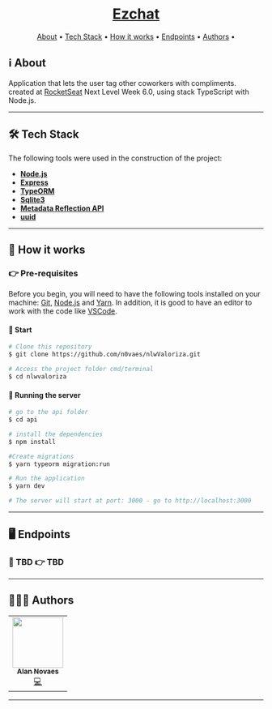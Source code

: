 <h1 align="center" style="color:#DC143C; font-weight:bold;">
  <a href="#"> Ezchat </a>
</h1>

<p align="center">
 <a href="#ℹ%EF%B8%8F-about">About</a> •
 <a href="#-tech-stack">Tech Stack</a> •
 <a href="#-how-it-works">How it works</a> •
 <a href="#%EF%B8%8F-endpoints">Endpoints</a> •
 <a href="#-authors">Authors</a> •
</p>

## ℹ️ About

Application that lets the user tag other coworkers with compliments. created at [RocketSeat](https://rocketseat.com.br/) Next Level Week 6.0, using stack TypeScript with Node.js.

---

## 🛠 Tech Stack

The following tools were used in the construction of the project:

- **[Node.js](https://nodejs.org/en/)**
- **[Express](https://expressjs.com/)**
- **[TypeORM](https://www.npmjs.com/package/typeorm)**
- **[Sqlite3](https://www.npmjs.com/package/sqlite3)**
- **[Metadata Reflection API](https://www.npmjs.com/package/reflect-metadata)**
- **[uuid](https://www.npmjs.com/package/uuid)**

---

## 🚀 How it works

### 👉 Pre-requisites

Before you begin, you will need to have the following tools installed on your machine: [Git](https://git-scm.com), [Node.js](https://nodejs.org/en/) and [Yarn](https://yarnpkg.com/). In addition, it is good to have an editor to work with the code like [VSCode](https://code.visualstudio.com/).

#### 🏁 Start

```bash
# Clone this repository
$ git clone https://github.com/n0vaes/nlwValoriza.git

# Access the project folder cmd/terminal
$ cd nlwvaloriza
```

#### 🎲 Running the server

```bash
# go to the api folder
$ cd api

# install the dependencies
$ npm install

#Create migrations
$ yarn typeorm migration:run

# Run the application
$ yarn dev

# The server will start at port: 3000 - go to http://localhost:3000

```

---

## 🖥️ Endpoints

### 💠 TBD 👉 TBD

---

## 👩🏽‍💻 Authors

<table>
  <tr>
    <td align="center"><a href="https://github.com/n0vaes"><img src="" width="100px;" alt=""/><br /><sub><b>Alan Novaes</b></sub></a><br /><a href="https://github.com/n0vaes/nlwValoriza" title="Code">💻</a></td>
  <tr>
</table>

---

